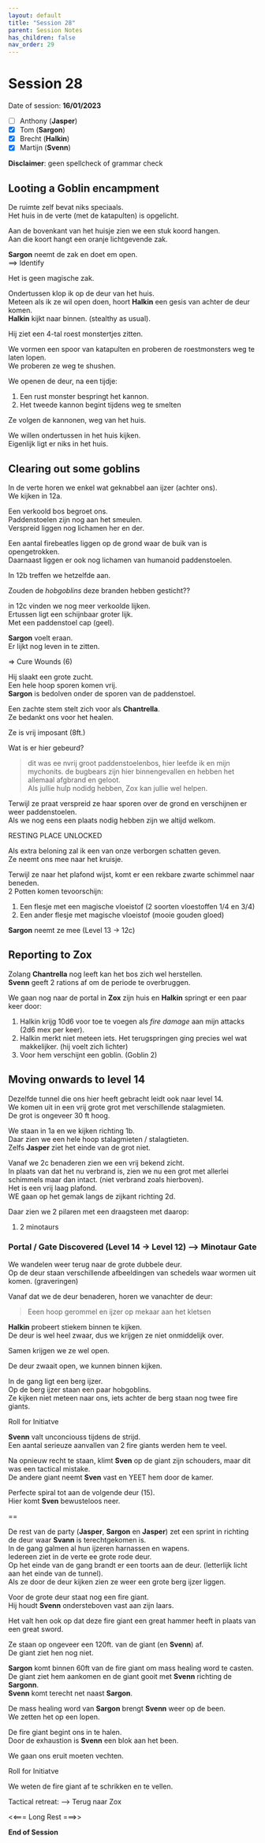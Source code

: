 ```yaml
---
layout: default
title: "Session 28"
parent: Session Notes
has_children: false
nav_order: 29
---
```


# Session 28

Date of session: **16/01/2023**

- [ ] Anthony (**Jasper**)
- [X] Tom (**Sargon**)
- [X] Brecht (**Halkin**)
- [X] Martijn (**Svenn**)

**Disclaimer**: geen spellcheck of grammar check

## Looting a Goblin encampment

De ruimte zelf bevat niks speciaals.  
Het huis in de verte (met de katapulten) is opgelicht.

Aan de bovenkant van het huisje zien we een stuk koord hangen.  
Aan die koort hangt een oranje lichtgevende zak.  

**Sargon** neemt de zak en doet em open.  
==> Identify

Het is geen magische zak.  

Ondertussen klop ik op de deur van het huis.  
Meteen als ik ze wil open doen, hoort **Halkin** een gesis van achter de deur komen.  
**Halkin** kijkt naar binnen. (stealthy as usual).

Hij ziet een 4-tal roest monstertjes zitten.  

We vormen een spoor van katapulten en proberen de roestmonsters weg te laten lopen.  
We proberen ze weg te shushen.  

We openen de deur, na een tijdje:
1. Een rust monster bespringt het kannon.
2. Het tweede kannon begint tijdens weg te smelten

Ze volgen de kannonen, weg van het huis.  

We willen ondertussen in het huis kijken.  
Eigenlijk ligt er niks in het huis.  

## Clearing out some goblins

In de verte horen we enkel wat geknabbel aan ijzer (achter ons).  
We kijken in 12a.  

Een verkoold bos begroet ons.  
Paddenstoelen zijn nog aan het smeulen.  
Verspreid liggen nog lichamen her en der.  

Een aantal firebeatles liggen op de grond waar de buik van is opengetrokken.  
Daarnaast liggen er ook nog lichamen van humanoid paddenstoelen.  

In 12b treffen we hetzelfde aan.  

Zouden de *hobgoblins* deze branden hebben gesticht??

in 12c vinden we nog meer verkoolde lijken.  
Ertussen ligt een schijnbaar groter lijk.  
Met een paddenstoel cap (geel).  

**Sargon** voelt eraan.  
Er lijkt nog leven in te zitten.  

=> Cure Wounds (6)

Hij slaakt een grote zucht.  
Een hele hoop sporen komen vrij.  
**Sargon** is bedolven onder de sporen van de paddenstoel.  

Een zachte stem stelt zich voor als **Chantrella**.  
Ze bedankt ons voor het healen.  

Ze is vrij imposant (8ft.)  

Wat is er hier gebeurd?

> dit was ee nvrij groot paddenstoelenbos, hier leefde ik en mijn mychonits.
> de bugbears zijn hier binnengevallen en hebben het allemaal afgbrand en geloot.  
> Als jullie hulp nodidg hebben, Zox kan jullie wel helpen.

Terwijl ze praat verspreid ze haar sporen over de grond en verschijnen er weer paddenstoelen.  
Als we nog eens een plaats nodig hebben zijn we altijd welkom.  

RESTING PLACE UNLOCKED

Als extra beloning zal ik een van onze verborgen schatten geven.  
Ze neemt ons mee naar het kruisje.  

Terwijl ze naar het plafond wijst, komt er een rekbare zwarte schimmel naar beneden.  
2 Potten komen tevoorschijn:
1. Een flesje met een magische vloeistof (2 soorten vloestoffen 1/4 en 3/4)
2. Een ander flesje met magische vloeistof (mooie gouden gloed)

**Sargon** neemt ze mee (Level 13 -> 12c)

## Reporting to Zox

Zolang **Chantrella** nog leeft kan het bos zich wel herstellen.  
**Svenn** geeft 2 rations af om de periode te overbruggen.  

We gaan nog naar de portal in **Zox** zijn huis en **Halkin** springt er een paar keer door:
1. Halkin krijg 10d6 voor toe te voegen als *fire damage* aan mijn attacks (2d6 mex per keer).
2. Halkin merkt niet meteen iets. Het terugspringen ging precies wel wat makkelijker. (hij voelt zich lichter)
3. Voor hem verschijnt een goblin. (Goblin 2)

## Moving onwards to level 14

Dezelfde tunnel die ons hier heeft gebracht leidt ook naar level 14.  
We komen uit in een vrij grote grot met verschillende stalagmieten.  
De grot is ongeveer 30 ft hoog.  

We staan in 1a en we kijken richting 1b.  
Daar zien we een hele hoop stalagmieten / stalagtieten.  
Zelfs **Jasper** ziet het einde van de grot niet.  

Vanaf we 2c benaderen zien we een vrij bekend zicht.  
In plaats van dat het nu verbrand is, zien we nu een grot met allerlei schimmels maar dan intact. (niet verbrand zoals hierboven).  
Het is een vrij laag plafond.  
WE gaan op het gemak langs de zijkant richting 2d.  

Daar zien we 2 pilaren met een draagsteen met daarop:
1. 2 minotaurs

### Portal / Gate Discovered (Level 14 -> Level 12) --> Minotaur Gate

We wandelen weer terug naar de grote dubbele deur.  
Op de deur staan verschillende afbeeldingen van schedels waar wormen uit komen. (graveringen)  

Vanaf dat we de deur benaderen, horen we vanachter de deur:  

> Eeen hoop gerommel en ijzer op mekaar aan het kletsen

**Halkin** probeert stiekem binnen te kijken.  
De deur is wel heel zwaar, dus we krijgen ze niet onmiddelijk over.  

Samen krijgen we ze wel open.  

De deur zwaait open, we kunnen binnen kijken.  

In de gang ligt een berg ijzer.  
Op de berg ijzer staan een paar hobgoblins.  
Ze kijken niet meteen naar ons, iets achter de berg staan nog twee fire giants.  

<div class="text-red-000">
 Roll for Initiatve
</div>

**Svenn** valt unconciouss tijdens de strijd.  
Een aantal serieuze aanvallen van 2 fire giants werden hem te veel.  

Na opnieuw recht te staan, klimt **Sven** op de giant zijn schouders, maar dit was een tactical mistake.  
De andere giant neemt **Sven** vast en YEET hem door de kamer.  

Perfecte spiral tot aan de volgende deur (15).  
Hier komt **Sven** bewusteloos neer.

==

De rest van de party (**Jasper**, **Sargon** en **Jasper**) zet een sprint in richting de deur waar **Svann** is terechtgekomen is.  
In de gang galmen al hun ijzeren harnassen en wapens.  
Iedereen ziet in de verte ee grote rode deur.  
Op het einde van de gang brandt er een toorts aan de deur.  (letterlijk licht aan het einde van de tunnel).  
Als ze door de deur kijken zien ze weer een grote berg ijzer liggen.  

Voor de grote deur staat nog een fire giant.  
Hij houdt **Svenn** ondersteboven vast aan zijn laars.  

Het valt hen ook op dat deze fire giant een great hammer heeft in plaats van een great sword.  

Ze staan op ongeveer een 120ft. van de giant (en **Svenn**) af.  
De giant ziet hen nog niet.  

**Sargon** komt binnen 60ft van de fire giant om mass healing word te casten.  
De giant ziet hem aankomen en de giant gooit met **Svenn** richting de **Sargonn**.  
**Svenn** komt terecht net naast **Sargon**.  

De mass healing word van **Sargon** brengt **Svenn** weer op de been.  
We zetten het op een lopen.  

De fire giant begint ons in te halen.  
Door de exhaustion is **Svenn** een blok aan het been.  

We gaan ons eruit moeten vechten.  

<div class="text-red-000">
 Roll for Initiatve
</div>

We weten de fire giant af te schrikken en te vellen.  

Tactical retreat:
--> Terug naar Zox

<<=== Long Rest ===>>

**End of Session**